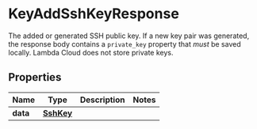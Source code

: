 

# KeyAddSshKeyResponse

The added or generated SSH public key. If a new key pair was generated, the response body contains a `private_key` property that *must* be saved locally. Lambda Cloud does not store private keys.

## Properties

| Name | Type | Description | Notes |
|------------ | ------------- | ------------- | -------------|
|**data** | [**SshKey**](SshKey.md) |  |  |



